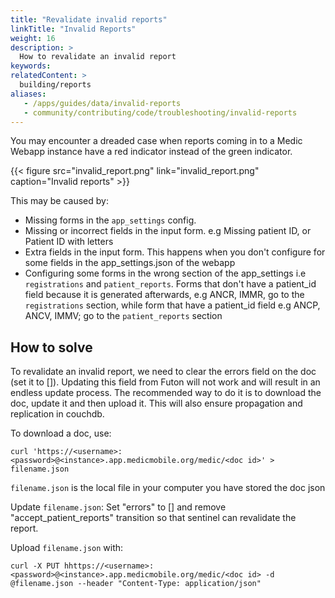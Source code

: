 ```yaml
---
title: "Revalidate invalid reports"
linkTitle: "Invalid Reports"
weight: 16
description: >
  How to revalidate an invalid report
keywords:
relatedContent: >
  building/reports
aliases:
   - /apps/guides/data/invalid-reports
   - community/contributing/code/troubleshooting/invalid-reports
---
```


You may encounter a dreaded case when reports coming in to a Medic Webapp instance have a red indicator instead of the green indicator.

{{< figure src="invalid_report.png" link="invalid_report.png" caption="Invalid reports" >}}

This may be caused by:
- Missing forms in the `app_settings` config.
- Missing or incorrect fields in the input form. e.g Missing patient ID, or Patient ID with letters
- Extra fields in the input form. This happens when you don't configure for some fields in the app_settings.json of the webapp
- Configuring some forms in the wrong section of the app_settings i.e `registrations` and `patient_reports`. Forms that don't have a patient_id field because it is generated afterwards, e.g ANCR, IMMR, go to the `registrations` section, while form that have a patient_id field e.g ANCP, ANCV, IMMV; go to the `patient_reports` section

## How to solve
To revalidate an invalid report, we need to clear the errors field on the doc (set it to []). Updating this field from Futon will not work and will result in an endless update process. The recommended way to do it is to download the doc, update it and then upload it. This will also ensure propagation and replication in couchdb.

To download a doc, use:
```
curl 'https://<username>:<password>@<instance>.app.medicmobile.org/medic/<doc id>' > filename.json
```
`filename.json` is the local file in your computer you have stored the doc json

Update `filename.json`: Set "errors" to [] and remove "accept_patient_reports" transition so that sentinel can revalidate the report.

Upload `filename.json` with:
```
curl -X PUT hhttps://<username>:<password>@<instance>.app.medicmobile.org/medic/<doc id> -d @filename.json --header "Content-Type: application/json"
```
